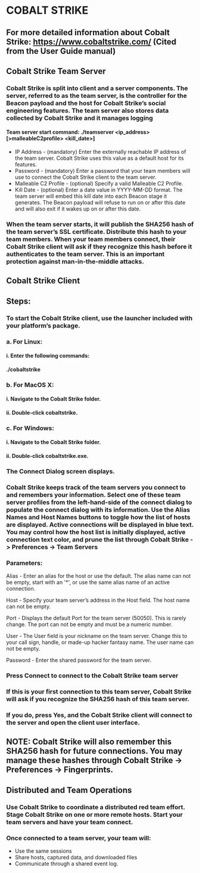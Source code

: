 # COBALT STRIKE 

## For more detailed information about Cobalt Strike: https://www.cobaltstrike.com/ (Cited from the User Guide manual)

## Cobalt Strike Team Server

### Cobalt Strike is split into client and a server components. The server, referred to as the team server, is the controller for the Beacon payload and the host for Cobalt Strike’s social engineering features. The team server also stores data collected by Cobalt Strike and it manages logging

#### Team server start command: ./teamserver <ip_address> <password> [>malleableC2profile> <kill_date>]

  - IP Address - (mandatory) Enter the externally reachable IP address of the team server. Cobalt Strike uses this value as a default host for its features.
  - Password - (mandatory) Enter a password that your team members will use to connect the Cobalt Strike client to the team server.
  - Malleable C2 Profile - (optional) Specify a valid Malleable C2 Profile.
  - Kill Date - (optional) Enter a date value in YYYY-MM-DD format. The team server will embed this kill date into each Beacon stage it generates. The Beacon payload will refuse to run on or after this date and will also exit if it wakes up on or after this date.

### When the team server starts, it will publish the SHA256 hash of the team server’s SSL certificate. Distribute this hash to your team members. When your team members connect, their Cobalt Strike client will ask if they recognize this hash before it authenticates to the team server. This is an important protection against man-in-the-middle attacks.

## Cobalt Strike Client
## Steps:
### To start the Cobalt Strike client, use the launcher included with your platform’s package.
### a. For Linux:
#### i. Enter the following commands:
#### ./cobaltstrike
### b. For MacOS X:
#### i. Navigate to the Cobalt Strike folder.
#### ii. Double-click cobaltstrike.
### c. For Windows:
#### i. Navigate to the Cobalt Strike folder.
#### ii. Double-click cobaltstrike.exe.

### The Connect Dialog screen displays.

### Cobalt Strike keeps track of the team servers you connect to and remembers your information. Select one of these team server profiles from the left-hand-side of the connect dialog to populate the connect dialog with its information. Use the Alias Names and Host Names buttons to toggle how the list of hosts are displayed. Active connections will be displayed in blue text. You may control how the host list is initially displayed, active connection text color, and prune the list through Cobalt Strike -> Preferences -> Team Servers

### Parameters: 

Alias - Enter an alias for the host or use the default. The alias name can not be empty,
start with an '*', or use the same alias name of an active connection.

Host - Specify your team server’s address in the Host field. The host name can not be
empty.

Port - Displays the default Port for the team server (50050). This is rarely change. The
port can not be empty and must be a numeric number.

User - The User field is your nickname on the team server. Change this to your call sign,
handle, or made-up hacker fantasy name. The user name can not be empty.

Password - Enter the shared password for the team server.

### Press Connect to connect to the Cobalt Strike team server

### If this is your first connection to this team server, Cobalt Strike will ask if you recognize the SHA256 hash of this team server.

### If you do, press Yes, and the Cobalt Strike client will connect to the server and open the client user interface.

## NOTE:  Cobalt Strike will also remember this SHA256 hash for future connections. You may manage these hashes through Cobalt Strike -> Preferences -> Fingerprints.

## Distributed and Team Operations

### Use Cobalt Strike to coordinate a distributed red team effort. Stage Cobalt Strike on one or more remote hosts. Start your team servers and have your team connect.

### Once connected to a team server, your team will:
  - Use the same sessions
  - Share hosts, captured data, and downloaded files
  - Communicate through a shared event log.
